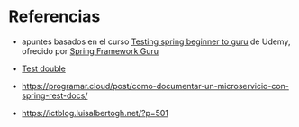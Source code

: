 # Referencias

* apuntes basados en el curso [Testing spring beginner to guru](https://www.udemy.com/course/testing-spring-boot-beginner-to-guru/) de Udemy, ofrecido por [Spring Framework Guru](https://springframework.guru/)

* [Test double](https://danielme.com/2017/07/24/tutorial-test-doubles-mockito/)

* https://programar.cloud/post/como-documentar-un-microservicio-con-spring-rest-docs/

* https://ictblog.luisalbertogh.net/?p=501
